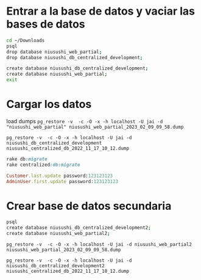 
# Entrar a la base de datos  y vaciar las bases de datos
```bash
cd ~/Downloads
psql
drop database niusushi_web_partial;
drop database niusushi_db_centralized_development;

create database niusushi_db_centralized_development;
create database niusushi_web_partial;
exit
```

# Cargar los datos

load dumps
`pg_restore -v  -c -O -x -h localhost -U jai -d "niusushi_web_partial" niusushi_web_partial_2023_02_09_09_58.dump`

`pg_restore -v  -c -O -x -h localhost -U jai -d niusushi_db_centralized_development niusushi_centralized_db_2022_11_17_10_12.dump`

```ruby
rake db:migrate
rake centralized:db:migrate
```

```ruby
Customer.last.update password:123123123
AdminUser.first.update password:123123123
```


# Crear base de datos secundaria

```zsh
psql
create database niusushi_db_centralized_development2;
create database niusushi_web_partial2;
```


`pg_restore -v  -c -O -x -h localhost -U jai -d niusushi_web_partial2 niusushi_web_partial_2023_02_09_09_58.dump`

`pg_restore -v  -c -O -x -h localhost -U jai -d niusushi_db_centralized_development2 niusushi_centralized_db_2022_11_17_10_12.dump`
